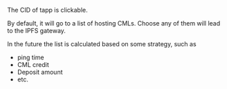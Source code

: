 The CID of tapp is clickable.

By default, it will go to a list of hosting CMLs. Choose any of them will lead to the IPFS gateway.

In the future the list is calculated based on some strategy, such as
- ping time
- CML credit
- Deposit amount
- etc.

